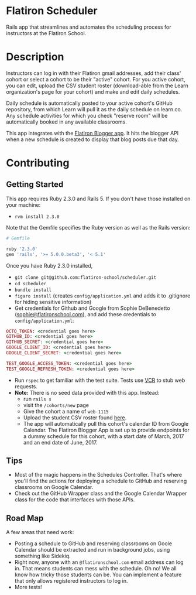 # Flatiron Scheduler

Rails app that streamlines and automates the scheduling process for instructors at the Flatiron School.

# Description

Instructors can log in with their Flatiron gmail addresses, add their class' cohort or select a cohort to be their "active" cohort. For you active cohort, you can edit, upload the CSV student roster (download-able from the Learn organization's page for your cohort) and make and edit daily schedules. 

Daily schedule is automatically posted to your active cohort's GitHub repository, from which Learn will pull it as the daily schedule on learn.co. Any schedule activities for which you check "reserve room" will be automatically booked in any available classrooms. 

This app integrates with the [Flatiron Blogger app](https://github.com/flatiron-labs/flatiron-blog-app). It hits the blogger API when a new schedule is created to display that blog posts due that day. 

# Contributing

## Getting Started

This app requires Ruby 2.3.0 and Rails 5. If you don't have those installed on your machine:

* `rvm install 2.3.0`

Note that the Gemfile specifies the Ruby version as well as the Rails version:

```ruby
# Gemfile

ruby '2.3.0'
gem 'rails', '>= 5.0.0.beta3', '< 5.1'
```

Once you have Ruby 2.3.0 installed,

* `git clone git@github.com:flatiron-school/scheduler.git`
* `cd scheduler`
* `bundle install`
* `figaro install` (creates `config/application.yml` and adds it to .gitignore for hiding sensitive information)
* Get credentials for Github and Google from Sophie DeBenedetto (sophie@flatironschool.com), and add these credentials to `config/application.yml`:

```ruby
OCTO_TOKEN: <credential goes here>
GITHUB_ID: <credential goes here>
GITHUB_SECRET: <credential goes here>
GOOGLE_CLIENT_ID: <credential goes here>
GOOGLE_CLIENT_SECRET: <credential goes here>

TEST_GOOGLE_ACCESS_TOKEN: <credential goes here>
TEST_GOOGLE_REFRESH_TOKEN: <credential goes here>
```
* Run `rspec` to get familiar with the test suite. Tests use [VCR](https://github.com/vcr/vcr) to stub web requests. 
* **Note:** There is no seed data provided with this app. Instead:
    * run `rails s`
    * visit the `/cohorts/new` page
    * Give the cohort a name of `web-1115`
    * Upload the student CSV roster found [here](https://www.dropbox.com/s/wmi5vyai7w1x3ln/web-0416.csv?dl=0).
    * The app will automatically pull this cohort's calendar ID from Google Calendar. The Flatiron Blogger App is set up to provide endpoints for a dummy schedule for this cohort, with a start date of March, 2017 and an end date of June, 2017. 

## Tips

* Most of the magic happens in the Schedules Controller. That's where you'll find the actions for deploying a schedule to GitHub and reserving classrooms on Google Calendar. 
* Check out the GitHub Wrapper class and the Google Calendar Wrapper class for the code that interfaces with those APIs. 

## Road Map

A few areas that need work:

* Posting a schedule to GitHub and reserving classrooms on Goole Calendar should be extracted and run in background jobs, using something like Sidekiq.
* Right now, anyone with an `@flatironschool.com` email address can log in. That means students can mess with the schedule. Oh no! We all know how tricky those students can be. You can implement a feature that only allows registered instructors to log in. 
* More tests!  
